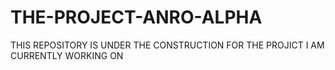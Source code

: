 # THE-PROJECT-ANRO-ALPHA
THIS REPOSITORY IS UNDER THE CONSTRUCTION FOR THE PROJICT I AM CURRENTLY WORKING ON
